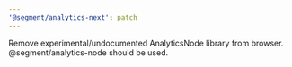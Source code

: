 ```yaml
---
'@segment/analytics-next': patch
---
```


Remove experimental/undocumented AnalyticsNode library from browser. @segment/analytics-node should be used.
